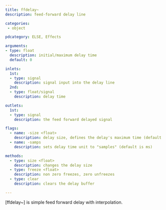 ```yaml
---
title: ffdelay~
description: feed-forward delay line

categories:
 - object

pdcategory: ELSE, Effects

arguments:
- type: float
  description: initial/maximum delay time
  default: 0

inlets:
  1st:
  - type: signal
    description: signal input into the delay line
  2nd:
  - type: float/signal
    description: delay time

outlets:
  1st:
  - type: signal
    description: the feed forward delayed signal

flags:
  - name: -size <float>
    description: delay size, defines the delay's maximum time (default 1000 ms or argument's value)
  - name: -samps
    description: sets delay time unit to "samples" (default is ms)

methods:
  - type: size <float>
    description: changes the delay size
  - type: freeze <float>
    description: non zero freezes, zero unfreezes
  - type: clear
    description: clears the delay buffer

---
```


[ffdelay~] is simple feed forward delay with interpolation.

